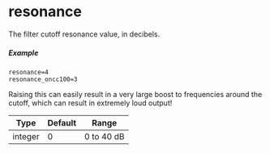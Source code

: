 ---
---
# resonance

The filter cutoff resonance value, in decibels.

##### Example

```
resonance=4
resonance_oncc100=3
```

Raising this can easily result in a very large boost to frequencies around
the cutoff, which can result in extremely loud output!

| Type    | Default | Range      |
| ---     | ---     | ---        |
| integer | 0       | 0 to 40 dB |

